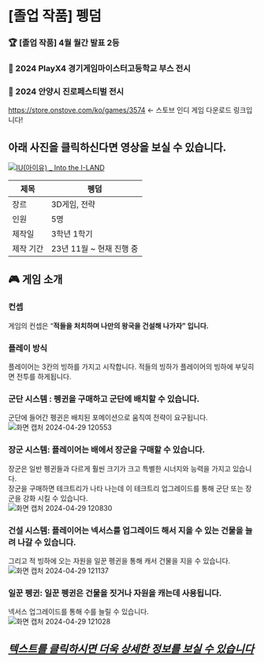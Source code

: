 # [졸업 작품] 펭덤

<aside>
  
### 🏆 [졸업 작품] 4월 월간 발표 2등  
### 🤩 2024 PlayX4 경기게임마이스터고등학교 부스 전시
### 🤩 2024 안양시 진로페스티벌 전시  

https://store.onstove.com/ko/games/3574 <- 스토브 인디 게임 다운로드 링크입니다!

# 아래 사진을 클릭하신다면 영상을 보실 수 있습니다.  

[![IU(아이유) _ Into the I-LAND](http://img.youtube.com/vi/cxYR76_1fW0/0.jpg)](https://youtu.be/cxYR76_1fW0?si=d53z0KIfGfh_qI83) 

| 제목 | 펭덤 |
| --- | --- |
| 장르 | 3D게임, 전략 |
| 인원 | 5명 |
| 제작일 | 3학년 1학기 |
| 제작 기간 | 23년 11월 ~ 현재 진행 중 |

# 🎮 게임 소개


### **컨셉**

게임의 컨셉은 “**적들을 처치하며 나만의 왕국을 건설해 나가자” 입니다.**

### 플레이 방식

플레이어는 3칸의 빙하를 가지고 시작합니다.
적들의 빙하가 플레이어의 빙하에 부딪히면 전투를 하게됩니다.  

### 군단 시스템 : 펭귄을 구매하고 군단에 배치할 수 있습니다. 
군단에 들어간 펭귄은 배치된 포메이션으로 움직여 전략이 요구됩니다.  
![화면 캡처 2024-04-29 120553](https://github.com/rlatjdgh1122/GraduationProject/assets/98933564/b1a6e032-e978-4b23-9af8-8abfee4e26d7)


### 장군 시스템: 플레이어는 배에서 장군을 구매할 수 있습니다. 
장군은 일반 펭귄들과 다르게 훨씬 크기가 크고 특별한 시너지와 능력을 가지고 있습니다.   
장군을 구매하면 테크트리가 나타 나는데 이 테크트리 업그레이드를 통해 군단 또는 장군을 강화 시킬 수 있습니다.  
![화면 캡처 2024-04-29 120830](https://github.com/rlatjdgh1122/GraduationProject/assets/98933564/3c9d9f39-bf96-45d8-99ba-51e32f5a0457)


### 건설 시스템: 플레이어는 넥서스를 업그레이드 해서 지을 수 있는 건물을 늘려 나갈 수 있습니다.  
그리고 적 빙하에 오는 자원을 일꾼 펭귄을 통해 캐서 건물을 지을 수 있습니다.
![화면 캡처 2024-04-29 121137](https://github.com/rlatjdgh1122/GraduationProject/assets/98933564/5d0dbcce-a910-47ca-9360-893bc8bd60fe)


### 일꾼 펭귄: 일꾼 펭귄은 건물을 짓거나 자원을 캐는데 사용됩니다. 
넥서스 업그레이드를 통해 수를 늘릴 수 있습니다.  
![화면 캡처 2024-04-29 121028](https://github.com/rlatjdgh1122/GraduationProject/assets/98933564/4829b18d-6982-49b3-87e0-abf024af897b)


## [***텍스트를 클릭하시면 더욱 상세한 정보를 보실 수 있습니다***](https://www.notion.so/Project-PENGDOM-a1f55978fafa498a8f32bfb3dfc7dc6a?pvs=21)



</aside>
